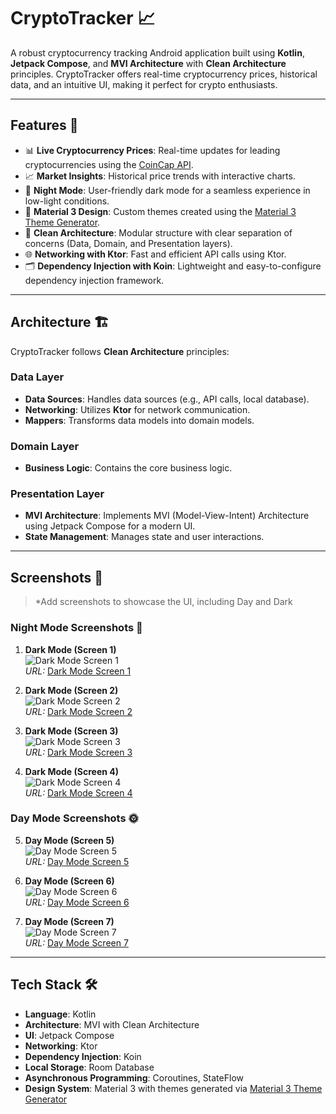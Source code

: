 # CryptoTracker 📈

A robust cryptocurrency tracking Android application built using **Kotlin**, **Jetpack Compose**, and **MVI Architecture** with **Clean Architecture** principles. CryptoTracker offers real-time cryptocurrency prices, historical data, and an intuitive UI, making it perfect for crypto enthusiasts.

---

## Features 🚀

- 📊 **Live Cryptocurrency Prices**: Real-time updates for leading cryptocurrencies using the [CoinCap API](https://docs.coincap.io/).
- 📈 **Market Insights**: Historical price trends with interactive charts.
- 🌙 **Night Mode**: User-friendly dark mode for a seamless experience in low-light conditions.
- 🎨 **Material 3 Design**: Custom themes created using the [Material 3 Theme Generator](https://material-foundation.github.io/material-theme-builder/).
- 🔄 **Clean Architecture**: Modular structure with clear separation of concerns (Data, Domain, and Presentation layers).
- 🌐 **Networking with Ktor**: Fast and efficient API calls using Ktor.
- 🗂️ **Dependency Injection with Koin**: Lightweight and easy-to-configure dependency injection framework.

---

## Architecture 🏗️

CryptoTracker follows **Clean Architecture** principles:

### Data Layer
- **Data Sources**: Handles data sources (e.g., API calls, local database).
- **Networking**: Utilizes **Ktor** for network communication.
- **Mappers**: Transforms data models into domain models.

### Domain Layer
- **Business Logic**: Contains the core business logic.

### Presentation Layer
- **MVI Architecture**: Implements MVI (Model-View-Intent) Architecture using Jetpack Compose for a modern UI.
- **State Management**: Manages state and user interactions.

---



## Screenshots 📸
> *Add screenshots to showcase the UI, including Day and Dark 

### Night Mode Screenshots 🌙
1. **Dark Mode (Screen 1)**  
   ![Dark Mode Screen 1](https://github.com/kyodgorbek/CryptoTracker/blob/master/assets/images/1screen.png?raw=true)  
   *URL:* [Dark Mode Screen 1](https://github.com/kyodgorbek/CryptoTracker/blob/master/assets/images/1screen.png?raw=true)

2. **Dark Mode (Screen 2)**  
   ![Dark Mode Screen 2](https://github.com/kyodgorbek/CryptoTracker/blob/master/assets/images/2screen.png?raw=true)  
   *URL:* [Dark Mode Screen 2](https://github.com/kyodgorbek/CryptoTracker/blob/master/assets/images/2screen.png?raw=true)

3. **Dark Mode (Screen 3)**  
   ![Dark Mode Screen 3](https://github.com/kyodgorbek/CryptoTracker/blob/master/assets/images/3screen.png?raw=true)  
   *URL:* [Dark Mode Screen 3](https://github.com/kyodgorbek/CryptoTracker/blob/master/assets/images/3screen.png?raw=true)

4. **Dark Mode (Screen 4)**  
   ![Dark Mode Screen 4](https://github.com/kyodgorbek/CryptoTracker/blob/master/assets/images/4screen.png?raw=true)  
   *URL:* [Dark Mode Screen 4](https://github.com/kyodgorbek/CryptoTracker/blob/master/assets/images/4screen.png?raw=true)

### Day Mode Screenshots 🌞
5. **Day Mode (Screen 5)**  
   ![Day Mode Screen 5](https://github.com/kyodgorbek/CryptoTracker/blob/master/assets/images/5screen.png?raw=true)  
   *URL:* [Day Mode Screen 5](https://github.com/kyodgorbek/CryptoTracker/blob/master/assets/images/5screen.png?raw=true)

6. **Day Mode (Screen 6)**  
   ![Day Mode Screen 6](https://github.com/kyodgorbek/CryptoTracker/blob/master/assets/images/6screen.png?raw=true)  
   *URL:* [Day Mode Screen 6](https://github.com/kyodgorbek/CryptoTracker/blob/master/assets/images/6screen.png?raw=true)

7. **Day Mode (Screen 7)**  
   ![Day Mode Screen 7](https://github.com/kyodgorbek/CryptoTracker/blob/master/assets/images/7screen.png?raw=true)  
   *URL:* [Day Mode Screen 7](https://github.com/kyodgorbek/CryptoTracker/blob/master/assets/images/7screen.png?raw=true)

> 


---

## Tech Stack 🛠️

- **Language**: Kotlin
- **Architecture**: MVI with Clean Architecture
- **UI**: Jetpack Compose
- **Networking**: Ktor
- **Dependency Injection**: Koin
- **Local Storage**: Room Database
- **Asynchronous Programming**: Coroutines, StateFlow
- **Design System**: Material 3 with themes generated via [Material 3 Theme Generator](https://material-foundation.github.io/material-theme-builder/)


